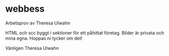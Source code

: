 # webbess
Arbetsprov av Theresa Ulwahn

HTML och scc byggt i sektioner för ett påhittat företag. Bilder är privata och mina egna. 
Hoppas ni tycker om det!

Vänligen
Theresa Ulwahn
